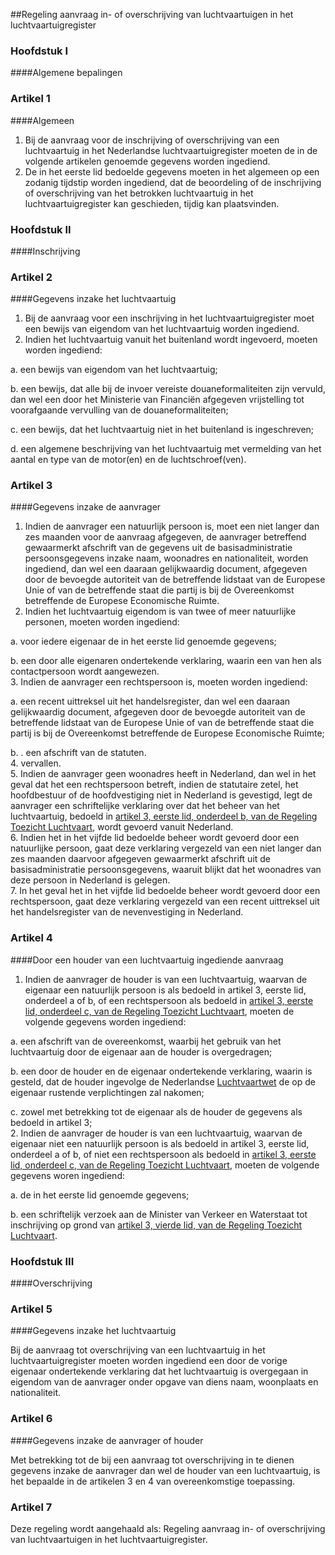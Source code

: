 <meta http-equiv='Content-Type' content='text/html; charset=utf-8' />

##Regeling aanvraag in- of overschrijving van luchtvaartuigen in het luchtvaartuigregister

### Hoofdstuk  I  

####Algemene bepalingen

### Artikel  1  

####Algemeen

1.  Bij de aanvraag voor de inschrijving of overschrijving van een luchtvaartuig in het Nederlandse luchtvaartuigregister moeten de in de volgende artikelen genoemde gegevens worden ingediend.   
2.  De in het eerste lid bedoelde gegevens moeten in het algemeen op een zodanig tijdstip worden ingediend, dat de beoordeling of de inschrijving of overschrijving van het betrokken luchtvaartuig in het luchtvaartuigregister kan geschieden, tijdig kan plaatsvinden.  

### Hoofdstuk  II  

####Inschrijving

### Artikel  2  

####Gegevens inzake het luchtvaartuig

1.  Bij de aanvraag voor een inschrijving in het luchtvaartuigregister moet een bewijs van eigendom van het luchtvaartuig worden ingediend.   
2.  Indien het luchtvaartuig vanuit het buitenland wordt ingevoerd, moeten worden ingediend: 

a. een bewijs van eigendom van het luchtvaartuig; 

b. een bewijs, dat alle bij de invoer vereiste douaneformaliteiten zijn vervuld, dan wel een door het Ministerie van Financiën afgegeven vrijstelling tot voorafgaande vervulling van de douaneformaliteiten; 

c. een bewijs, dat het luchtvaartuig niet in het buitenland is ingeschreven; 

d. een algemene beschrijving van het luchtvaartuig met vermelding van het aantal en type van de motor(en) en de luchtschroef(ven).   

### Artikel  3  

####Gegevens inzake de aanvrager

1.  Indien de aanvrager een natuurlijk persoon is, moet een niet langer dan zes maanden voor de aanvraag afgegeven, de aanvrager betreffend gewaarmerkt afschrift van de gegevens uit de basisadministratie persoonsgegevens inzake naam, woonadres en nationaliteit, worden ingediend, dan wel een daaraan gelijkwaardig document, afgegeven door de bevoegde autoriteit van de betreffende lidstaat van de Europese Unie of van de betreffende staat die partij is bij de Overeenkomst betreffende de Europese Economische Ruimte.   
2.  Indien het luchtvaartuig eigendom is van twee of meer natuurlijke personen, moeten worden ingediend: 

a. voor iedere eigenaar de in het eerste lid genoemde gegevens; 

b. een door alle eigenaren ondertekende verklaring, waarin een van hen als contactpersoon wordt aangewezen.    
3.  Indien de aanvrager een rechtspersoon is, moeten worden ingediend: 

a. een recent uittreksel uit het handelsregister, dan wel een daaraan gelijkwaardig document, afgegeven door de bevoegde autoriteit van de betreffende lidstaat van de Europese Unie of van de betreffende staat die partij is bij de Overeenkomst betreffende de Europese Economische Ruimte; 

b. . een afschrift van de statuten.    
4.  vervallen.   
5.  Indien de aanvrager geen woonadres heeft in Nederland, dan wel in het geval dat het een rechtspersoon betreft, indien de statutaire zetel, het hoofdbestuur of de hoofdvestiging niet in Nederland is gevestigd, legt de aanvrager een schriftelijke verklaring over dat het beheer van het luchtvaartuig, bedoeld in [artikel 3, eerste lid, onderdeel b, van de Regeling Toezicht Luchtvaart](../../../../../../../../../../../../AMvB/regeling/toezicht/luchtvaart/BWBR0002309/README.md), wordt gevoerd vanuit Nederland.   
6.  Indien het in het vijfde lid bedoelde beheer wordt gevoerd door een natuurlijke persoon, gaat deze verklaring vergezeld van een niet langer dan zes maanden daarvoor afgegeven gewaarmerkt afschrift uit de basisadministratie persoonsgegevens, waaruit blijkt dat het woonadres van deze persoon in Nederland is gelegen.   
7.  In het geval het in het vijfde lid bedoelde beheer wordt gevoerd door een rechtspersoon, gaat deze verklaring vergezeld van een recent uittreksel uit het handelsregister van de nevenvestiging in Nederland.  

### Artikel  4  

####Door een houder van een luchtvaartuig ingediende aanvraag

1.  Indien de aanvrager de houder is van een luchtvaartuig, waarvan de eigenaar een natuurlijk persoon is als bedoeld in artikel 3, eerste lid, onderdeel a of b, of een rechtspersoon als bedoeld in [artikel 3, eerste lid, onderdeel c, van de Regeling Toezicht Luchtvaart](../../../../../../../../../../../../AMvB/regeling/toezicht/luchtvaart/BWBR0002309/README.md), moeten de volgende gegevens worden ingediend: 

a. een afschrift van de overeenkomst, waarbij het gebruik van het luchtvaartuig door de eigenaar aan de houder is overgedragen; 

b. een door de houder en de eigenaar ondertekende verklaring, waarin is gesteld, dat de houder ingevolge de Nederlandse [Luchtvaartwet](../../../../../../../../../../../../wet/luchtvaartwet/BWBR0002267/README.md) de op de eigenaar rustende verplichtingen zal nakomen; 

c. zowel met betrekking tot de eigenaar als de houder de gegevens als bedoeld in artikel 3;    
2.  Indien de aanvrager de houder is van een luchtvaartuig, waarvan de eigenaar niet een natuurlijk persoon is als bedoeld in artikel 3, eerste lid, onderdeel a of b, of niet een rechtspersoon als bedoeld in [artikel 3, eerste lid, onderdeel c, van de Regeling Toezicht Luchtvaart](../../../../../../../../../../../../AMvB/regeling/toezicht/luchtvaart/BWBR0002309/README.md), moeten de volgende gegevens woren ingediend: 

a. de in het eerste lid genoemde gegevens; 

b. een schriftelijk verzoek aan de Minister van Verkeer en Waterstaat tot inschrijving op grond van [artikel 3, vierde lid, van de Regeling Toezicht Luchtvaart](../../../../../../../../../../../../AMvB/regeling/toezicht/luchtvaart/BWBR0002309/README.md).   

### Hoofdstuk  III  

####Overschrijving

### Artikel  5  

####Gegevens inzake het luchtvaartuig

Bij de aanvraag tot overschrijving van een luchtvaartuig in het luchtvaartuigregister moeten worden ingediend een door de vorige eigenaar ondertekende verklaring dat het luchtvaartuig is overgegaan in eigendom van de aanvrager onder opgave van diens naam, woonplaats en nationaliteit. 

### Artikel  6  

####Gegevens inzake de aanvrager of houder

Met betrekking tot de bij een aanvraag tot overschrijving in te dienen gegevens inzake de aanvrager dan wel de houder van een luchtvaartuig, is het bepaalde in de artikelen 3 en 4 van overeenkomstige toepassing. 

### Artikel  7  

Deze regeling wordt aangehaald als: Regeling aanvraag in- of overschrijving van luchtvaartuigen in het luchtvaartuigregister. 
